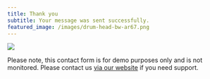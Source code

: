 ```yaml
---
title: Thank you
subtitle: Your message was sent successfully.
featured_image: /images/drum-head-bw-ar67.png
---
```


![](/images/demo/about.jpg)

Please note, this contact form is for demo purposes only and is not monitored. Please contact us [via our website](https://jekyllthemes.io) if you need support.
